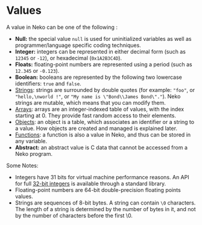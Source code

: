 # Values

A value in Neko can be one of the following :

- **Null:** the special value `null` is used for uninitialized variables as well as programmer/language specific coding techniques.
- **Integer:** integers can be represented in either decimal form (such as `12345` or `-12`), or hexadecimal (`0x1A2B3C4D`).
- **Floats:** floating-point numbers are represented using a period (such as `12.345` or `-0.123`).
- **Boolean:** booleans are represented by the following two lowercase identifiers: `true` and `false`.
- [Strings](/specs/strings): strings are surrounded by double quotes (for example: `"foo"`, or `"hello,\nworld !"`, or `"My name is \"Bond\\James Bond\"."`). Neko strings are mutable, which means that you can modify them.
- [Arrays](/specs/arrays): arrays are an integer-indexed table of values, with the index starting at 0. They provide fast random access to their elements.
- [Objects](/specs/objects): an object is a table, which associates an identifier or a string to a value. How objects are created and managed is explained later.
- [Functions](/specs/functions): a function is also a value in Neko, and thus can be stored in any variable.
- **Abstract:** an abstract value is C data that cannot be accessed from a Neko program.

Some Notes:

- Integers have 31 bits for virtual machine performance reasons. An API for full [32-bit integers](/doc/view/int32) is available through a standard library.
- Floating-point numbers are 64-bit double-precision floating points values.
- Strings are sequences of 8-bit bytes. A string can contain `\0` characters. The length of a string is determined by the number of bytes in it, and not by the number of characters before the first \0.

